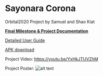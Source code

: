 # Sayonara Corona

Orbital2020 Project by Samuel and Shao Kiat

**[Final Milestone & Project Documentation](https://docs.google.com/document/d/17kcGN9nmWRgwjW9cIxtJt8gULmgOvxlqO_rXsvwpTis/edit?usp=sharing)**

[Detailed User Guide](https://drive.google.com/file/d/129QgIec8UuqBs4DBVO1vycwtyXLl7fFC/view?usp=sharing)

[APK download](https://exp-shell-app-assets.s3.us-west-1.amazonaws.com/android/%40shaokiat/sayonaracorona-3585cd5eed6e492f9bace205c5d3c020-signed.apk)

Project Video:
https://youtu.be/YxHkJTUVZhM

Project Poster:
![alt text](https://i.imgur.com/JO37I3S.png "SayonaraCorona Poster")


